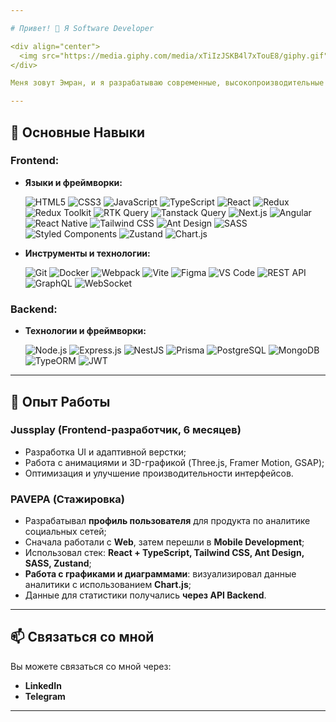 ```yaml
---

# Привет! 👋 Я Software Developer

<div align="center">
  <img src="https://media.giphy.com/media/xTiIzJSKB4l7xTouE8/giphy.gif" alt="Hello!" />
</div>

Меня зовут Эмран, и я разрабатываю современные, высокопроизводительные веб-приложения. Мне нравится создавать красивые, удобные и эффективные интерфейсы, следуя передовым практикам веб-разработки.

---
```


## 🚀 Основные Навыки

### **Frontend:**
- **Языки и фреймворки:**
  <p>
    <img src="https://img.shields.io/badge/HTML5-E34F26?style=for-the-badge&logo=html5&logoColor=white" alt="HTML5" />
    <img src="https://img.shields.io/badge/CSS3-1572B6?style=for-the-badge&logo=css3&logoColor=white" alt="CSS3" />
    <img src="https://img.shields.io/badge/JavaScript-F7DF1E?style=for-the-badge&logo=javascript&logoColor=black" alt="JavaScript" />
    <img src="https://img.shields.io/badge/TypeScript-007ACC?style=for-the-badge&logo=typescript&logoColor=white" alt="TypeScript" />
    <img src="https://img.shields.io/badge/React-61DAFB?style=for-the-badge&logo=react&logoColor=black" alt="React" />
    <img src="https://img.shields.io/badge/Redux-764ABC?style=for-the-badge&logo=redux&logoColor=white" alt="Redux" />
    <img src="https://img.shields.io/badge/Redux_Toolkit-764ABC?style=for-the-badge&logo=redux&logoColor=white" alt="Redux Toolkit" />
    <img src="https://img.shields.io/badge/RTK_Query-764ABC?style=for-the-badge&logo=redux&logoColor=white" alt="RTK Query" />
    <img src="https://img.shields.io/badge/Tanstack_Query-FF4154?style=for-the-badge&logo=react-query&logoColor=white" alt="Tanstack Query" />
    <img src="https://img.shields.io/badge/Next.js-000000?style=for-the-badge&logo=nextdotjs&logoColor=white" alt="Next.js" />
    <img src="https://img.shields.io/badge/Angular-DD0031?style=for-the-badge&logo=angular&logoColor=white" alt="Angular" />
    <img src="https://img.shields.io/badge/React_Native-61DAFB?style=for-the-badge&logo=react&logoColor=black" alt="React Native" />
    <img src="https://img.shields.io/badge/Tailwind_CSS-38B2AC?style=for-the-badge&logo=tailwind-css&logoColor=white" alt="Tailwind CSS" />
    <img src="https://img.shields.io/badge/Ant_Design-0170FE?style=for-the-badge&logo=antdesign&logoColor=white" alt="Ant Design" /> 
    <img src="https://img.shields.io/badge/SASS-CC6699?style=for-the-badge&logo=sass&logoColor=white" alt="SASS" /> 
    <img src="https://img.shields.io/badge/Styled_Components-DB7093?style=for-the-badge&logo=styled-components&logoColor=white" alt="Styled Components" />
    <img src="https://img.shields.io/badge/Zustand-545454?style=for-the-badge&logo=zustand&logoColor=white" alt="Zustand" />
    <img src="https://img.shields.io/badge/Chart.js-FF6384?style=for-the-badge&logo=chartdotjs&logoColor=white" alt="Chart.js" />
  </p>
  
- **Инструменты и технологии:**
  <p>
    <img src="https://img.shields.io/badge/Git-F05032?style=for-the-badge&logo=git&logoColor=white" alt="Git" />
    <img src="https://img.shields.io/badge/Docker-2496ED?style=for-the-badge&logo=docker&logoColor=white" alt="Docker" />
    <img src="https://img.shields.io/badge/Webpack-8DD6F9?style=for-the-badge&logo=webpack&logoColor=black" alt="Webpack" />
    <img src="https://img.shields.io/badge/Vite-646CFF?style=for-the-badge&logo=vite&logoColor=white" alt="Vite" />
    <img src="https://img.shields.io/badge/Figma-F24E1E?style=for-the-badge&logo=figma&logoColor=white" alt="Figma" />
    <img src="https://img.shields.io/badge/VS_Code-007ACC?style=for-the-badge&logo=visual-studio-code&logoColor=white" alt="VS Code" />
    <img src="https://img.shields.io/badge/REST_API-02569B?style=for-the-badge&logo=api&logoColor=white" alt="REST API" />
    <img src="https://img.shields.io/badge/GraphQL-E10098?style=for-the-badge&logo=graphql&logoColor=white" alt="GraphQL" />
    <img src="https://img.shields.io/badge/WebSocket-00D1B2?style=for-the-badge&logo=socket.io&logoColor=white" alt="WebSocket" />
  </p>

### **Backend:**
- **Технологии и фреймворки:**
  <p>
    <img src="https://img.shields.io/badge/Node.js-339933?style=for-the-badge&logo=node.js&logoColor=white" alt="Node.js" />
    <img src="https://img.shields.io/badge/Express.js-000000?style=for-the-badge&logo=express&logoColor=white" alt="Express.js" />
    <img src="https://img.shields.io/badge/NestJS-E0234E?style=for-the-badge&logo=nestjs&logoColor=white" alt="NestJS" />
    <img src="https://img.shields.io/badge/Prisma-2D3748?style=for-the-badge&logo=prisma&logoColor=white" alt="Prisma" />
    <img src="https://img.shields.io/badge/PostgreSQL-336791?style=for-the-badge&logo=postgresql&logoColor=white" alt="PostgreSQL" />
    <img src="https://img.shields.io/badge/MongoDB-47A248?style=for-the-badge&logo=mongodb&logoColor=white" alt="MongoDB" />
    <img src="https://img.shields.io/badge/TypeORM-FF5858?style=for-the-badge&logo=typeorm&logoColor=white" alt="TypeORM" />
    <img src="https://img.shields.io/badge/JWT-black?style=for-the-badge&logo=json-web-tokens&logoColor=white" alt="JWT" />
  </p>

---

## 💼 Опыт Работы

### **Jussplay** (Frontend-разработчик, 6 месяцев)
- Разработка UI и адаптивной верстки;
- Работа с анимациями и 3D-графикой (Three.js, Framer Motion, GSAP);
- Оптимизация и улучшение производительности интерфейсов.

### **PAVEPA** (Стажировка)
- Разрабатывал **профиль пользователя** для продукта по аналитике социальных сетей;
- Сначала работали с **Web**, затем перешли в **Mobile Development**;
- Использовал стек: **React + TypeScript, Tailwind CSS, Ant Design, SASS, Zustand**;
- **Работа с графиками и диаграммами**: визуализировал данные аналитики с использованием **Chart.js**;
- Данные для статистики получались **через API Backend**.

---

## 📫 Связаться со мной

Вы можете связаться со мной через:

- **LinkedIn**
- **Telegram**
---
